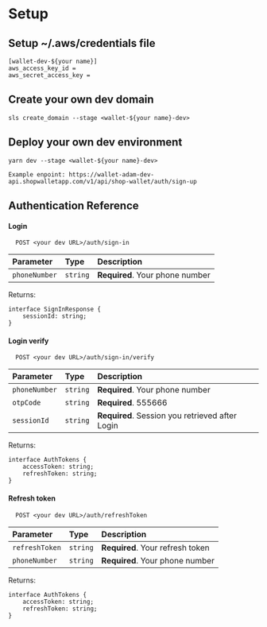# Setup

## Setup ~/.aws/credentials file

```
[wallet-dev-${your name}]
aws_access_key_id =
aws_secret_access_key =
```

## Create your own dev domain

```
sls create_domain --stage <wallet-${your name}-dev>
```

## Deploy your own dev environment

```
yarn dev --stage <wallet-${your name}-dev>

Example enpoint: https://wallet-adam-dev-api.shopwalletapp.com/v1/api/shop-wallet/auth/sign-up
```

## Authentication Reference

#### Login

```http
  POST <your dev URL>/auth/sign-in
```

| Parameter     | Type     | Description                     |
| :------------ | :------- | :------------------------------ |
| `phoneNumber` | `string` | **Required**. Your phone number |

Returns:

```
interface SignInResponse {
	sessionId: string;
}
```

#### Login verify

```http
  POST <your dev URL>/auth/sign-in/verify
```

| Parameter     | Type     | Description                                     |
| :------------ | :------- | :---------------------------------------------- |
| `phoneNumber` | `string` | **Required**. Your phone number                 |
| `otpCode`     | `string` | **Required**. 555666                            |
| `sessionId`   | `string` | **Required**. Session you retrieved after Login |

Returns:

```
interface AuthTokens {
	accessToken: string;
	refreshToken: string;
}
```

#### Refresh token

```http
  POST <your dev URL>/auth/refreshToken
```

| Parameter      | Type     | Description                      |
| :------------- | :------- | :------------------------------- |
| `refreshToken` | `string` | **Required**. Your refresh token |
| `phoneNumber`  | `string` | **Required**. Your phone number  |

Returns:

```
interface AuthTokens {
	accessToken: string;
	refreshToken: string;
}
```
